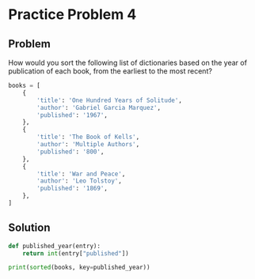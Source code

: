 # Practice Problem 4
## Problem
How would you sort the following list of dictionaries based on the year of publication of each book, from the earliest to the most recent?

```python
books = [
    {
        'title': 'One Hundred Years of Solitude',
        'author': 'Gabriel Garcia Marquez',
        'published': '1967',
    },
    {
        'title': 'The Book of Kells',
        'author': 'Multiple Authors',
        'published': '800',
    },
    {
        'title': 'War and Peace',
        'author': 'Leo Tolstoy',
        'published': '1869',
    },
]
```

## Solution
```python
def published_year(entry):
    return int(entry["published"])

print(sorted(books, key=published_year))
```
